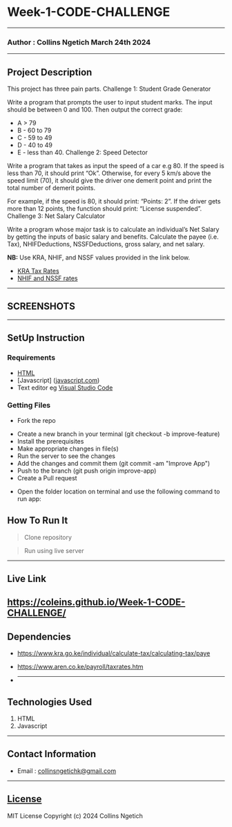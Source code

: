 # Week-1-CODE-CHALLENGE

---

### Author : Collins Ngetich March 24th 2024

---

## Project Description

This project has three pain parts.
Challenge 1: Student Grade Generator

Write a program that prompts the user to input student marks. The input should be between 0 and 100. Then output the correct grade:

- A > 79
- B - 60 to 79
- C - 59 to 49
- D - 40 to 49
- E - less than 40.
  Challenge 2: Speed Detector

Write a program that takes as input the speed of a car e.g 80. If the speed is less than 70, it should print “Ok”. Otherwise, for every 5 km/s above the speed limit (70), it should give the driver one demerit point and print the total number of demerit points.

For example, if the speed is 80, it should print: “Points: 2”. If the driver gets more than 12 points, the function should print: “License suspended”.
Challenge 3: Net Salary Calculator

Write a program whose major task is to calculate an individual’s Net Salary by getting the inputs of basic salary and benefits. Calculate the payee (i.e. Tax), NHIFDeductions, NSSFDeductions, gross salary, and net salary.

**NB:** Use KRA, NHIF, and NSSF values provided in the link below.

- [KRA Tax Rates](https://www.kra.go.ke/en/individual/calculate-tax/calculating-tax/paye)
- [NHIF and NSSF rates](https://www.aren.co.ke/payroll/taxrates.htm)

---

## SCREENSHOTS

---

## SetUp Instruction

### Requirements

- [HTML](html.com)
- [Javascript] ([javascript.com](https://www.javascript.com/))
- Text editor eg [Visual Studio Code](https://code.visualstudio.com/download)

### Getting Files

- Fork the repo

* Create a new branch in your terminal (git checkout -b improve-feature)
* Install the prerequisites
* Make appropriate changes in file(s)
* Run the server to see the changes
* Add the changes and commit them (git commit -am "Improve App")
* Push to the branch (git push origin improve-app)
* Create a Pull request

- Open the folder location on terminal and use the following command to run app:

## How To Run It

> Clone repository

> Run using live server

---

## Live Link

## https://coleins.github.io/Week-1-CODE-CHALLENGE/

## Dependencies

- https://www.kra.go.ke/individual/calculate-tax/calculating-tax/paye
- https://www.aren.co.ke/payroll/taxrates.htm

- ***

## Technologies Used

1. HTML
2. Javascript

---

## Contact Information

- Email : collinsngetichk@gmail.com

---

## [License](LICENSE)

MIT License
Copyright (c) 2024 Collins Ngetich
